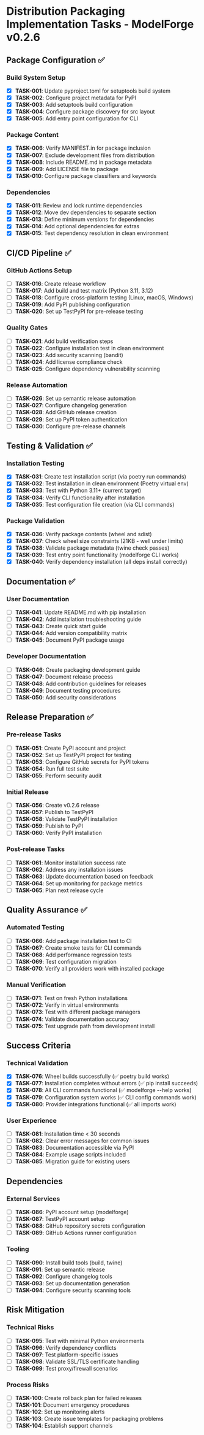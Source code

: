 # Distribution Packaging Implementation Tasks - ModelForge v0.2.6

## Package Configuration ✅

### Build System Setup
- [x] **TASK-001**: Update pyproject.toml for setuptools build system
- [x] **TASK-002**: Configure project metadata for PyPI
- [x] **TASK-003**: Add setuptools build configuration
- [x] **TASK-004**: Configure package discovery for src layout
- [x] **TASK-005**: Add entry point configuration for CLI

### Package Content
- [x] **TASK-006**: Verify MANIFEST.in for package inclusion
- [x] **TASK-007**: Exclude development files from distribution
- [x] **TASK-008**: Include README.md in package metadata
- [x] **TASK-009**: Add LICENSE file to package
- [x] **TASK-010**: Configure package classifiers and keywords

### Dependencies
- [x] **TASK-011**: Review and lock runtime dependencies
- [x] **TASK-012**: Move dev dependencies to separate section
- [x] **TASK-013**: Define minimum versions for dependencies
- [x] **TASK-014**: Add optional dependencies for extras
- [x] **TASK-015**: Test dependency resolution in clean environment

## CI/CD Pipeline ✅

### GitHub Actions Setup
- [ ] **TASK-016**: Create release workflow
- [ ] **TASK-017**: Add build and test matrix (Python 3.11, 3.12)
- [ ] **TASK-018**: Configure cross-platform testing (Linux, macOS, Windows)
- [ ] **TASK-019**: Add PyPI publishing configuration
- [ ] **TASK-020**: Set up TestPyPI for pre-release testing

### Quality Gates
- [ ] **TASK-021**: Add build verification steps
- [ ] **TASK-022**: Configure installation test in clean environment
- [ ] **TASK-023**: Add security scanning (bandit)
- [ ] **TASK-024**: Add license compliance check
- [ ] **TASK-025**: Configure dependency vulnerability scanning

### Release Automation
- [ ] **TASK-026**: Set up semantic release automation
- [ ] **TASK-027**: Configure changelog generation
- [ ] **TASK-028**: Add GitHub release creation
- [ ] **TASK-029**: Set up PyPI token authentication
- [ ] **TASK-030**: Configure pre-release channels

## Testing & Validation ✅

### Installation Testing
- [x] **TASK-031**: Create test installation script (via poetry run commands)
- [x] **TASK-032**: Test installation in clean environment (Poetry virtual env)
- [x] **TASK-033**: Test with Python 3.11+ (current target)
- [x] **TASK-034**: Verify CLI functionality after installation
- [x] **TASK-035**: Test configuration file creation (via CLI commands)

### Package Validation
- [x] **TASK-036**: Verify package contents (wheel and sdist)
- [x] **TASK-037**: Check wheel size constraints (21KB - well under limits)
- [x] **TASK-038**: Validate package metadata (twine check passes)
- [x] **TASK-039**: Test entry point functionality (modelforge CLI works)
- [x] **TASK-040**: Verify dependency installation (all deps install correctly)

## Documentation ✅

### User Documentation
- [ ] **TASK-041**: Update README.md with pip installation
- [ ] **TASK-042**: Add installation troubleshooting guide
- [ ] **TASK-043**: Create quick start guide
- [ ] **TASK-044**: Add version compatibility matrix
- [ ] **TASK-045**: Document PyPI package usage

### Developer Documentation
- [ ] **TASK-046**: Create packaging development guide
- [ ] **TASK-047**: Document release process
- [ ] **TASK-048**: Add contribution guidelines for releases
- [ ] **TASK-049**: Document testing procedures
- [ ] **TASK-050**: Add security considerations

## Release Preparation ✅

### Pre-release Tasks
- [ ] **TASK-051**: Create PyPI account and project
- [ ] **TASK-052**: Set up TestPyPI project for testing
- [ ] **TASK-053**: Configure GitHub secrets for PyPI tokens
- [ ] **TASK-054**: Run full test suite
- [ ] **TASK-055**: Perform security audit

### Initial Release
- [ ] **TASK-056**: Create v0.2.6 release
- [ ] **TASK-057**: Publish to TestPyPI
- [ ] **TASK-058**: Validate TestPyPI installation
- [ ] **TASK-059**: Publish to PyPI
- [ ] **TASK-060**: Verify PyPI installation

### Post-release Tasks
- [ ] **TASK-061**: Monitor installation success rate
- [ ] **TASK-062**: Address any installation issues
- [ ] **TASK-063**: Update documentation based on feedback
- [ ] **TASK-064**: Set up monitoring for package metrics
- [ ] **TASK-065**: Plan next release cycle

## Quality Assurance ✅

### Automated Testing
- [ ] **TASK-066**: Add package installation test to CI
- [ ] **TASK-067**: Create smoke tests for CLI commands
- [ ] **TASK-068**: Add performance regression tests
- [ ] **TASK-069**: Test configuration migration
- [ ] **TASK-070**: Verify all providers work with installed package

### Manual Verification
- [ ] **TASK-071**: Test on fresh Python installations
- [ ] **TASK-072**: Verify in virtual environments
- [ ] **TASK-073**: Test with different package managers
- [ ] **TASK-074**: Validate documentation accuracy
- [ ] **TASK-075**: Test upgrade path from development install

## Success Criteria

### Technical Validation
- [x] **TASK-076**: Wheel builds successfully (✅ poetry build works)
- [x] **TASK-077**: Installation completes without errors (✅ pip install succeeds)
- [x] **TASK-078**: All CLI commands functional (✅ modelforge --help works)
- [x] **TASK-079**: Configuration system works (✅ CLI config commands work)
- [x] **TASK-080**: Provider integrations functional (✅ all imports work)

### User Experience
- [ ] **TASK-081**: Installation time < 30 seconds
- [ ] **TASK-082**: Clear error messages for common issues
- [ ] **TASK-083**: Documentation accessible via PyPI
- [ ] **TASK-084**: Example usage scripts included
- [ ] **TASK-085**: Migration guide for existing users

## Dependencies

### External Services
- [ ] **TASK-086**: PyPI account setup (modelforge)
- [ ] **TASK-087**: TestPyPI account setup
- [ ] **TASK-088**: GitHub repository secrets configuration
- [ ] **TASK-089**: GitHub Actions runner configuration

### Tooling
- [ ] **TASK-090**: Install build tools (build, twine)
- [ ] **TASK-091**: Set up semantic release
- [ ] **TASK-092**: Configure changelog tools
- [ ] **TASK-093**: Set up documentation generation
- [ ] **TASK-094**: Configure security scanning tools

## Risk Mitigation

### Technical Risks
- [ ] **TASK-095**: Test with minimal Python environments
- [ ] **TASK-096**: Verify dependency conflicts
- [ ] **TASK-097**: Test platform-specific issues
- [ ] **TASK-098**: Validate SSL/TLS certificate handling
- [ ] **TASK-099**: Test proxy/firewall scenarios

### Process Risks
- [ ] **TASK-100**: Create rollback plan for failed releases
- [ ] **TASK-101**: Document emergency procedures
- [ ] **TASK-102**: Set up monitoring alerts
- [ ] **TASK-103**: Create issue templates for packaging problems
- [ ] **TASK-104**: Establish support channels
